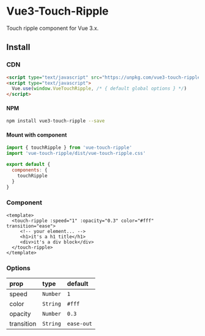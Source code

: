 
# Vue3-Touch-Ripple

Touch ripple component for Vue 3.x.

## Install

### CDN

``` html
<script type="text/javascript" src="https://unpkg.com/vue3-touch-ripple/"></script>
<script type="text/javascript">
  Vue.use(window.VueTouchRipple, /* { default global options } */)
</script>
```

#### NPM

``` bash
npm install vue3-touch-ripple --save
```

#### Mount with component

```javascript
import { touchRipple } from 'vue-touch-ripple'
import 'vue-touch-ripple/dist/vue-touch-ripple.css'

export default {
  components: {
    touchRipple
  }
}
```

### Component

```vue
<template>
  <touch-ripple :speed="1" :opacity="0.3" color="#fff" transition="ease">
     <!-- your element... -->
     <h1>it's a h1 title</h1>
     <div>it's a div block</div>
  </touch-ripple>
</template>
```

### Options

| prop       | type     |default |
| :--------  | :----- | :---- |
| speed      | `Number` | `1`    |
| color      | `String` | `#fff` |
| opacity    | `Number` | `0.3`  |
| transition | `String` | `ease-out` |
